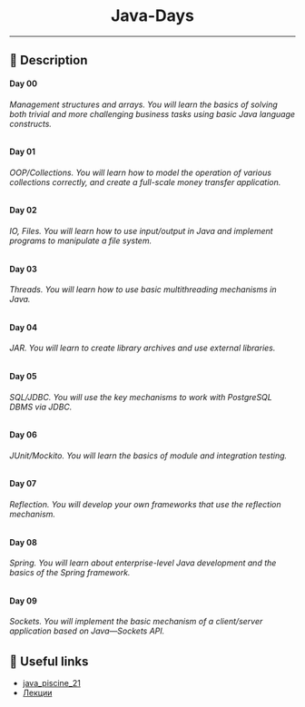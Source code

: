<h1 align="center">
    Java-Days
</h1>

___

## 🚀 **Description**

#### **Day 00**
###### Management structures and arrays. You will learn the basics of solving both trivial and more challenging business tasks using basic Java language constructs.

#### **Day 01**
###### OOP/Collections. You will learn how to model the operation of various collections correctly, and create a full-scale money transfer application.

#### **Day 02**

###### IO, Files. You will learn how to use input/output in Java and implement programs to manipulate a file system.

#### **Day 03**

###### Threads. You will learn how to use basic multithreading mechanisms in Java.

#### **Day 04**

###### JAR. You will learn to create library archives and use external libraries.

#### **Day 05**

###### SQL/JDBC. You will use the key mechanisms to work with PostgreSQL DBMS via JDBC.

#### **Day 06**

###### JUnit/Mockito. You will learn the basics of module and integration testing.

#### **Day 07**

###### Reflection. You will develop your own frameworks that use the reflection mechanism.

#### **Day 08**

###### Spring. You will learn about enterprise-level Java development and the basics of the Spring framework.

#### **Day 09**

###### Sockets. You will implement the basic mechanism of a client/server application based on Java—Sockets API.

## 📌 **Useful links**

+ [java_piscine_21](https://github.com/Preposterone/java_piscine_21)
+ [Лекции](https://www.youtube.com/channel/UC5uU5-C19oEPLWIvyo3a1cQ)
